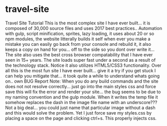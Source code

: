 # travel-site
Travel Site Tutorial
This is the most complex site I have ever built... 
it is composed of 30,000 source files and uses 2017 best practices..
Automation with gulp, script minification, sprites, lazy loading,
it uses about 20 or so npm modules, the website litterally builds it self when
ever you make a mistake you can easily go back from your console and rebuild it,
it also keeps a copy on hand for you... off to the side so you dont over write it... 
The site also uses the best cross browser compatability that I have ever seen in 15+ years.
The site loads super fast under a second as a result of the technology stack. Notice it also 
utilizes HTML5/CSS3 functionality. Over all this is the most fun site I have ever built... 
give it a try if you get stuck I can help you mitigate that... it took quite a while to understand 
whats going on.. 
own BUG Report Note: When you do any build commands and the site does not
not resolve correctly... just go into the main styles css and force save this will fix the error and render your site... 
the bug seems to be due to my naming convention and the gulp module. When it writes the temp file it somehow replaces the
dash in the image file name with an underscore??? Not a big deal... you could just name that particular image without a dash
and this would solve the problem. Yet I just force save my styles.css by placing a space on the page and clicking ctrl+s. This 
properly injects css.
